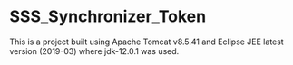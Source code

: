 # SSS_Synchronizer_Token
This is a project built using Apache Tomcat v8.5.41 and Eclipse JEE latest version (2019-03) where jdk-12.0.1 was used.
